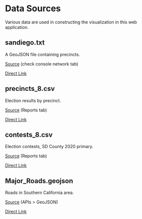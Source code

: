 # Data Sources

Various data are used in constructing the visualization in this web application.

## sandiego.txt

A GeoJSON file containing precincts.

[Source](https://www.livevoterturnout.com/SanDiego/LiveResults/en/Index_8.html) (check console network tab)

[Direct Link](https://www.livevoterturnout.com/SanDiego/LiveResults/en/sandiego.txt)

## precincts_8.csv

Election results by precinct.

[Source](https://www.livevoterturnout.com/SanDiego/LiveResults/en/Index_8.html) (Reports tab)

[Direct Link](https://www.livevoterturnout.com/SanDiego/LiveResults/precincts_8.csv)

## contests_8.csv

Election contests, SD County 2020 primary.

[Source](https://www.livevoterturnout.com/SanDiego/LiveResults/en/Index_8.html) (Reports tab)

[Direct Link](https://www.livevoterturnout.com/SanDiego/LiveResults/contests.csv)

## Major_Roads.geojson

Roads in Southern California area.

[Source](https://sdgis-sandag.opendata.arcgis.com/datasets/major-roads-1) (APIs > GeoJSON)

[Direct Link](https://opendata.arcgis.com/datasets/05ca3f9d777643f38cd06d8658c5ad37_0.geojson)
